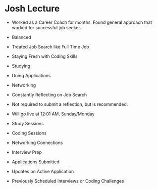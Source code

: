 # Josh Lecture

* Worked as a Career Coach for months. Found general approach that worked for successful job seeker.


* Balanced
* Treated Job Search like Full Time Job
* Staying Fresh with Coding Skills
* Studying
* Doing Applications
* Networking
* Constantly Reflecting on Job Search


* Not required to submit a reflection, but is recommended.
* Will go live at 12:01 AM, Sunday/Monday


* Study Sessions
* Coding Sessions

* Networking Connections

* Interview Prep

* Applications Submitted

* Updates on Active Application

* Previously Scheduled Interviews or Coding Challenges
